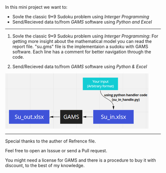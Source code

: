 In this mini project we want to: 
- Sovle the classic 9*9 Sudoku problem using *Interger Programming*
- Send/Recieved data to/from *GAMS* software using *Python and Excel*
----------------------

1. Sovle the classic 9*9 Sudoku problem using *Interger Programming*:
For getting more insight about the mathematical model you can read the report file.
"su.gms" file is the implementaion a sudoku with GAMS software. Each line has a comment for better navigation through the code.



2. Send/Recieved data to/from *GAMS* software using *Python & Excel* 

![Data Flow Diagram](DFD.PNG "Data Flow")



---------------------
Special thanks to the auther of Refrence file.

Feel free to open an Isssue or send a Pull request. 

You might need a license for GAMS and there is a procedure to buy it with discount, to the best of my knowledge.
